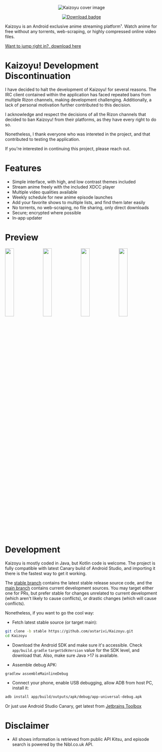 <p align="center">
    <img src="https://i.ibb.co/x6k8Bbf/small-cover.png"  alt="Kaizoyu cover image"/>
</p>

<p align="center">
    <a href="https://github.com/astarivi/KaizoDelivery/releases"><img src="https://img.shields.io/badge/download-363d80?logo=android&logoColor=white&style=for-the-badge" alt="Download badge"></a>
</p>

Kaizoyu is an Android exclusive anime streaming platform¹. Watch anime for free
without any torrents, web-scraping, or highly compressed online video files.

[Want to jump right in?, download here](https://github.com/astarivi/Kaizoyu/releases)

# Kaizoyu! Development Discontinuation

I have decided to halt the development of Kaizoyu! for several reasons. The IRC client contained within the application 
has faced repeated bans from multiple Rizon channels, making development challenging. Additionally, a lack of personal motivation
further contributed to this decision.

I acknowledge and respect the decisions of all the Rizon channels that decided to ban Kaizoyu! from their platforms, as 
they have every right to do so.

Nonetheless, I thank everyone who was intereted in the project, and that contributed to testing the application.

If you're interested in continuing this project, please reach out.

# Features

- Simple interface, with high, and low contrast themes included
- Stream anime freely with the included XDCC player
- Multiple video qualities available
- Weekly schedule for new anime episode launches
- Add your favorite shows to multiple lists, and find them later easily
- No torrents, no web-scraping, no file sharing, only direct downloads
- Secure; encrypted where possible
- In-app updater

# Preview

<p align="justify">
    <img src="https://i.ibb.co/9sBQpWM/1.png" width="24%" />
    <img src="https://i.ibb.co/P9fg1hn/2.png" width="24%" />
    <img src="https://i.ibb.co/0s7Xc5q/3.png" width="24%" />
    <img src="https://i.ibb.co/Dgm0mNP/4.png" width="24%" />
</p>

# Development

Kaizoyu is mostly coded in Java, but Kotlin code is welcome.
The project is fully compatible with latest Canary build of Android Studio, and importing
it there is the fastest way to get it working.

The [stable branch](https://github.com/astarivi/Kaizoyu/tree/stable) contains the latest
stable release source code, and the [main branch](https://github.com/astarivi/Kaizoyu/tree/main) contains
current development sources. You may target either one for PRs, but prefer stable for changes unrelated
to current development (which aren't likely to cause conflicts), or drastic changes (which will
cause conflicts).

Nonetheless, if you want to go the cool way:

- Fetch latest stable source (or target main):

```bash
git clone -b stable https://github.com/astarivi/Kaizoyu.git
cd Kaizoyu
```

- Download the Android SDK and make sure it's accessible.
  Check `app/build.gradle` `targetSdkVersion` value for the SDK level, and download that. Also,
  make sure Java >17 is available.

- Assemble debug APK:

```bash
gradlew assembleMainlineDebug
```

- Connect your phone, enable USB debugging, allow ADB from host PC, install it:

```bash
adb install app/build/outputs/apk/debug/app-universal-debug.apk
```

Or just use Android Studio Canary, get latest from [Jetbrains Toolbox](https://www.jetbrains.com/toolbox-app/)

# Disclaimer

- All shows information is retrieved from public API Kitsu, and episode search is powered by the Nibl.co.uk API.
